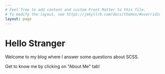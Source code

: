 ```yaml
---
# Feel free to add content and custom Front Matter to this file.
# To modify the layout, see https://jekyllrb.com/docs/themes/#overriding-theme-defaults
layout: page
---
```


# Hello Stranger

Welcome to my blog where I answer some questions about SCSS.

Get to know me by clicking on "About Me" tab!
